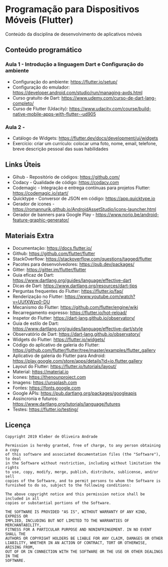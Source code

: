 # Programação para Dispositivos Móveis (Flutter)

Conteúdo da disciplina de desenvolvimento de aplicativos móveis

## Conteúdo programático

### Aula 1 - Introdução a linguagem Dart e Configuração do ambiente

* Configuração do ambiente: https://flutter.io/setup/
* Configuração do emulador: https://developer.android.com/studio/run/managing-avds.html
* Curso gratuíto de Dart: https://www.udemy.com/curso-de-dart-lang-completo/
* Curso de Flutter (Udacity): https://www.udacity.com/course/build-native-mobile-apps-with-flutter--ud905

### Aula 2 - 

* Catálogo de Widgets: https://flutter.dev/docs/development/ui/widgets
* Exercício: criar um currículo: colocar uma foto, nome, email, telefone, breve descrição pessoal das suas habilidades

## Links Úteis

* Gihub - Repositório de códigos: https://github.com/
* Codacy - Qualidade de código: https://codacy.com
* Codemagic - Integração e entrega contínuas para projetos Flutter: https://codemagic.io/start/
* Quicktype - Conversor de JSON em código: https://app.quicktype.io
* Gerador de icones - https://romannurik.github.io/AndroidAssetStudio/icons-launcher.html
* Gerador de banners para Google Play - https://www.norio.be/android-feature-graphic-generator/

## Materiais Extra

* Documentação: https://docs.flutter.io/
* Github: https://github.com/flutter/flutter
* StackOverflow: https://stackoverflow.com/questions/tagged/flutter
* Pacotes para desenvolvedores: https://pub.dev/packages/
* Gitter: https://gitter.im/flutter/flutter
* Guia eficaz de Dart: https://www.dartlang.org/guides/language/effective-dart
* Dicas de Dart: https://www.dartlang.org/resources/dart-tips
* Perguntas frequentes do Flutter: https://flutter.io/faq/
* Renderização no Flutter: https://www.youtube.com/watch?v=UUfXWzp0-DU
* Mecanismo do Flutter: https://github.com/flutter/engine/wiki
* Recarregamento expresso: https://flutter.io/hot-reload/
* Inspetor do Flutter: https://dart-lang.github.io/observatory/
* Guia de estilo de Dart: https://www.dartlang.org/guides/language/effective-dart/style
* Observatório de Dart: https://dart-lang.github.io/observatory/
* Widgets do Flutter: https://flutter.io/widgets/
* Código do aplicativo de galeria do Flutter: https://github.com/flutter/flutter/tree/master/examples/flutter_gallery
* Aplicativo de galeria do Flutter para Android: https://play.google.com/store/apps/details?id=io.flutter.gallery
* Layout do Flutter: https://flutter.io/tutorials/layout/
* Material: https://material.io
* Ícones: https://thenounproject.com
* Imagens: https://unsplash.com
* Fontes: https://fonts.google.com
* Google APIs: https://pub.dartlang.org/packages/googleapis
* Assincronia e futuros: https://www.dartlang.org/tutorials/language/futures
* Testes: https://flutter.io/testing/

## Licença

    Copyright 2019 Kleber de Oliveira Andrade
    
    Permission is hereby granted, free of charge, to any person obtaining a copy
    of this software and associated documentation files (the "Software"), to deal
    in the Software without restriction, including without limitation the rights
    to use, copy, modify, merge, publish, distribute, sublicense, and/or sell
    copies of the Software, and to permit persons to whom the Software is
    furnished to do so, subject to the following conditions:
    
    The above copyright notice and this permission notice shall be included in all
    copies or substantial portions of the Software.
    
    THE SOFTWARE IS PROVIDED "AS IS", WITHOUT WARRANTY OF ANY KIND, EXPRESS OR
    IMPLIED, INCLUDING BUT NOT LIMITED TO THE WARRANTIES OF MERCHANTABILITY,
    FITNESS FOR A PARTICULAR PURPOSE AND NONINFRINGEMENT. IN NO EVENT SHALL THE
    AUTHORS OR COPYRIGHT HOLDERS BE LIABLE FOR ANY CLAIM, DAMAGES OR OTHER
    LIABILITY, WHETHER IN AN ACTION OF CONTRACT, TORT OR OTHERWISE, ARISING FROM,
    OUT OF OR IN CONNECTION WITH THE SOFTWARE OR THE USE OR OTHER DEALINGS IN THE
    SOFTWARE.
